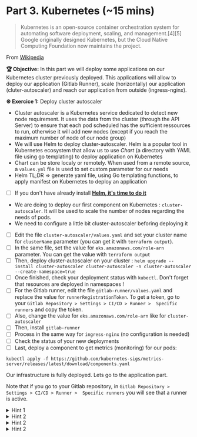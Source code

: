# Part 3. Kubernetes (~15 mins)

> Kubernetes is an open-source container orchestration system for automating software deployment, scaling, and management.[4][5] Google originally designed Kubernetes, but the Cloud Native Computing Foundation now maintains the project.

From [Wikipedia](https://en.wikipedia.org/wiki/Kubernetes)

**🏆 Objective:**  In this part we will deploy some applications on our Kubernetes cluster previously deployed. This applications will allow to deploy our application (Gitlab Runner), scale (horizontally) our application (cluter-autoscaler) and reach our application from outside (ingress-nginx).

**⚙️ Exercice 1:** Deploy cluster autoscaler

- Cluster autoscaler is a Kubernetes service dedicated to detect new node requirement. It uses the data from the cluster (through the API Server) to ensure that each pod scheduled has the sufficient ressources to run, otherwise it will add new nodes (except if you reach the maximum number of node of our node group)
- We will use Helm to deploy cluster-autoscaler. Helm is a popular tool in Kubernetes ecosystem that allow us to use _Chart_ (a directory with YAML file using go templating) to deploy application on Kubernetes
- Chart can be store localy or remotely. When used from a remote source, a `values.yml` file is used to set custom parameter for our needs
- Helm TL;DR => generate yaml file, using Go templating functions, to apply manifest on Kubernetes to deploy an application 

- [ ] If you don't have already install **[Helm, it's time to do it](https://helm.sh/docs/intro/install/)**

- We are doing to deploy our first component on Kubernetes : `cluster-autoscaler`. It will be used to scale the number of nodes regarding the needs of pods.
- We need to configure a little bit cluster-autoscaler beforing deploying it

- [ ] Edit the file `cluster-autoscaler/values.yaml` and set your cluster name for `clusterName` parameter (you can get it with `terraform output`).
- [ ] In the same file, set the value for `eks.amazonaws.com/role-arn` parameter. You can get the value with `terraform output`
- [ ] Then, deploy cluster-autoscaler on your cluster : `helm upgrade --install cluster-autoscaler cluster-autoscaler -n cluster-autoscaler --create-namespace=true`
- [ ] Once finished, check your deployment status with `kubectl`. Don't forget that resources are deployed in namespaces !
- [ ] For the Gitlab runner, edit the file `gitlab-runner/values.yaml` and replace the value for `runnerRegistrationToken`. To get a token, go to your `Gitlab Repository > Settings > CI/CD > Runner >  Specific runners` and copy the token.
- [ ] Also, change the value for `eks.amazonaws.com/role-arn` like for `cluster-autoscaler`
- [ ] Then, install `gitlab-runner`
- [ ] Process in the same way for `ingress-nginx` (no configuration is needed)
- [ ] Check the status of your new deployments
- [ ] Last, deploy a component to get metrics (monitoring) for our pods:

```
kubectl apply -f https://github.com/kubernetes-sigs/metrics-server/releases/latest/download/components.yaml
```

Our infrastructure is fully deployed. Lets go to the application part.

Note that if you go to your Gitlab repository, in `Gitlab Repository > Settings > CI/CD > Runner >  Specific runners` you will see that a runner is active.

<details>
<summary>Hint 1</summary>
Helm `upgrade` command with `--install` parameter is the recommended way to deploy an application with Helm. If the application is deployed or new on the cluster, you change will be applied.
</details>

<details>
<summary>Hint 2</summary>
You can check the status of a deployment with:

```
kubectl get pod -A
kubectl get deployment -A
kubectl get pod -n cluster-autoscaler # to check pods deployed in cluster-autoscaler namespace
```

Don't forget to specify the namespace (or to change the current namespace):

```
kubectl -n kube-system get pod
kubectl config set-context --current --namespace <NAMESPACE>
```
</details>

<details>
<summary>Hint 2</summary>
To view the log of your pod

```
kubectl get pod # get a pod name
kubectl logs <POD_NAME>
kubectl logs -f <POD_NAME> # to 'follow' the log stream
kubectl logs -f <POD_NAME> --tail 100 # start log stream on the last 100 lines
```
</details>

<details>
<summary>Hint 2</summary>
To deploy Gitlab runner and Nginx Ingress

```
helm upgrade --install gitlab-runner gitlab-runner -n gitlab --create-namespace=true
helm upgrade --install ingress-nginx ingress-nginx -n ingress-nginx --create-namespace=true
```
</details>
